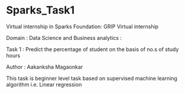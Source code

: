 # Sparks_Task1
Virtual internship in Sparks Foundation:
GRIP Virtual internship

Domain : Data Science and Business analytics :

Task 1 : Predict the percentage of student on the basis of no.s of study hours

Author : Aakanksha Magaonkar

This task is beginner level task based on supervised machine learning algorithm i.e. Linear regression
